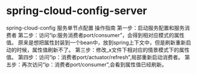 # spring-cloud-config-server
spring-cloud-config 服务单节点配置
操作指南
第一步：启动服务配置和服务消费者
第二步：访问“ip:服务消费者port/consumer”，会得到相对应模式的属性值。
原来是想把属性封装到一个bean中，放到spring上下文中，但是刷新重新启动的时候，属性值刷新不了。
第三步：修改_x文件下相对应的情景模式下的属性值。
第四步：访问“ip：消费者port/actuator/refresh”,局部重新启动消费者。
第五步：再次访问“ip：消费者port/consumer”,会看到属性值已经刷新。
